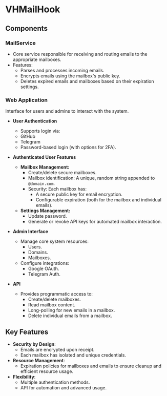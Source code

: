 # VHMailHook

## Components

### MailService

- Core service responsible for receiving and routing emails to the appropriate mailboxes.
- Features:
    - Parses and processes incoming emails.
    - Encrypts emails using the mailbox's public key.
    - Deletes expired emails and mailboxes based on their expiration settings.

### Web Application
Interface for users and admins to interact with the system.

- **User Authentication**
    - Supports login via:
    - GitHub
    - Telegram
    - Password-based login (with options for 2FA).

- **Authenticated User Features**
    - **Mailbox Management:**
        - Create/delete secure mailboxes.
        - Mailbox identification: A unique, random string appended to `@domain.com`.
        - Security: Each mailbox has:
            - A secure public key for email encryption.
            - Configurable expiration (both for the mailbox and individual emails).
    - **Settings Management:**
        - Update password.
        - Generate or revoke API keys for automated mailbox interaction.

- **Admin Interface**
    - Manage core system resources:
        - Users.
        - Domains.
        - Mailboxes.
    - Configure integrations:
        - Google OAuth.
        - Telegram Auth.

- **API**
    - Provides programmatic access to:
        - Create/delete mailboxes.
        - Read mailbox content.
        - Long-polling for new emails in a mailbox.
        - Delete individual emails from a mailbox.

## Key Features
- **Security by Design**:
  - Emails are encrypted upon receipt.
  - Each mailbox has isolated and unique credentials.
- **Resource Management**:
  - Expiration policies for mailboxes and emails to ensure cleanup and efficient resource usage.
- **Flexibility**:
  - Multiple authentication methods.
  - API for automation and advanced usage.
